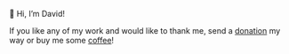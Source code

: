 👋 Hi, I’m David!

If you like any of my work and would like to thank me, send a [donation](https://www.paypal.com/donate/?hosted_button_id=DNQ3CDR9WKGLY) my way or buy me some [coffee](https://ko-fi.com/djdjdj)!

<!---
davidji99/davidji99 is a ✨ special ✨ repository because its `README.md` (this file) appears on your GitHub profile.
You can click the Preview link to take a look at your changes.
--->
